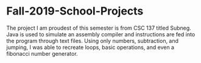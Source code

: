 # Fall-2019-School-Projects

The project I am proudest of this semester is from CSC 137 titled Subneg. Java is used to simulate an assembly compiler and instructions are fed into the program through text files. Using only numbers, subtraction, and jumping, I was able to recreate loops, basic operations, and even a fibonacci number generator.
